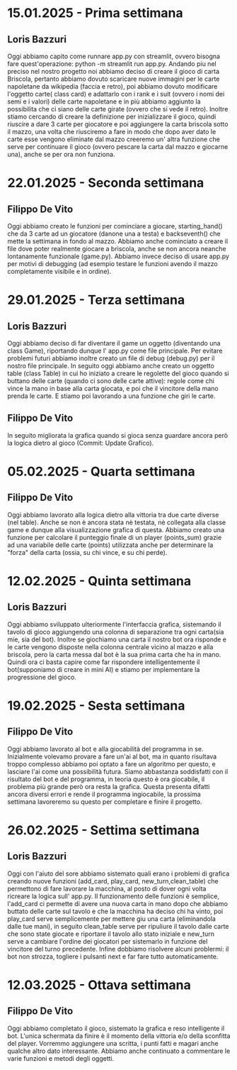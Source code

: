 # 15.01.2025 - Prima settimana
## Loris Bazzuri
Oggi abbiamo capito come runnare app.py con streamlit, ovvero bisogna fare quest'operazione: python -m streamlit run app.py.
Andando piu nel preciso nel nostro progetto noi abbiamo deciso di creare il gioco di carta Briscola, pertanto abbiamo dovuto scaricare nuove immagini per le carte napoletane da wikipedia (faccia e retro), poi abbiamo dovuto modificare l'oggetto carte( class card) e adattarlo con i rank e i suit (ovvero i nomi dei semi e i valori) delle carte napoletane e in più abbiamo aggiunto la possibilita che ci siano delle carte girate (ovvero che si vede il retro).
Inoltre stiamo cercando di creare la definizione per inizializzare il gioco, quindi riuscire a dare 3 carte per giocatore e poi aggiungere la carta briscola sotto il mazzo, una volta che riusciremo a fare in modo che dopo aver dato le carte esse vengono eliminate dal mazzo creeremo un' altra funzione che serve per continuare il gioco (ovvero pescare la carta dal mazzo e giocarne una), anche se per ora non funziona.
# 22.01.2025 - Seconda settimana
## Filippo De Vito
Oggi abbiamo creato le funzioni per cominciare a giocare, starting_hand() che da 3 carte ad un giocatore (danone una a testa) e backseventh() che mette la settimana in fondo al mazzo. Abbiamo anche cominciato a creare il file dove poter realmente giocare a briscola, anche se non ancora neanche lontanamente funzionale (game.py). Abbiamo invece deciso di usare app.py per motivi di debugging (ad esempio testare le funzioni avendo il mazzo completamente visibile e in ordine).
# 29.01.2025 - Terza settimana 
## Loris Bazzuri
Oggi abbiamo deciso di far diventare il game un oggetto (diventando una class Game), riportando dunque l' app.py come file principale. Per evitare problemi futuri abbiamo inoltre creato un file di debug (debug.py) per il nostro file principale. In seguito oggi abbiamo anche creato un oggetto table (class Table) in cui ho iniziato a creare le regolette del gioco quando si buttano delle carte (quando ci sono delle carte attive): regole come chi vince la mano in base alla carta giocata, e poi che il vincitore della mano prenda le carte. E stiamo poi lavorando a una funzione che giri le carte.
## Filippo De Vito
In seguito migliorata la grafica quando si gioca senza guardare ancora però la logica dietro al gioco (Commit: Update Grafico).
# 05.02.2025 - Quarta settimana
## Filippo De Vito
Oggi abbiamo lavorato alla logica dietro alla vittoria tra due carte diverse (nel table). Anche se non è ancora stata nè testata, nè collegata alla classe game e dunque alla visualizzazione grafica di questa.
Abbiamo creato una funzione per calcolare il punteggio finale di un player (points_sum) grazie ad una variabile delle carte (points) utilizzata anche per determinare la "forza" della carta (ossia, su chi vince, e su chi perde).
# 12.02.2025 - Quinta settimana 
## Loris Bazzuri
Oggi abbiamo sviluppato ulteriormente l'interfaccia grafica, sistemando il tavolo di gioco aggiungendo una colonna di separazione tra ogni carta(sia mie, sia del bot). Inoltre se giochiamo una carta il nostro bot ora risponde e le carte vengono disposte nella colonna centrale vicino al mazzo e alla briscola, pero la carta messa dal bot è la sua prima carta che ha in mano. Quindi ora ci basta capire come far rispondere intelligentemente il bot(supponiamo di creare in mini AI) e stiamo per implementare la progressione del gioco.
# 19.02.2025 - Sesta settimana 
## Filippo De Vito
Oggi abbiamo lavorato al bot e alla giocabilità del programma in se. Inizialmente volevamo provare a fare un'ai al bot, ma in quanto risultava troppo complesso abbiamo poi optato a fare un algoritmo per questo, e lasciare l'ai come una possibilità futura. Siamo abbastanza soddisfatti con il risultato del bot e del programma, in teoria questo è ora giocabile, il problema più grande però ora resta la grafica. Questa presenta difatti ancora diversi errori e rende il programma ingiocabile, la prossima settimana lavoreremo su questo per completare e finire il progetto.
# 26.02.2025 - Settima settimana 
## Loris Bazzuri
Oggi con l'aiuto del sore abbiamo sistemato quali erano i problemi di grafica creando nuove funzioni (add_card, play_card, new_turn,clean_table) che permettono di fare lavorare la macchina, al posto di dover ogni volta ricreare la logica sull' app.py. 
Il funzionamento delle funzioni è semplice, l'add_card ci permette di avere una nuova carta in mano dopo che  abbiamo buttato delle carte sul tavolo e che la macchina ha deciso chi ha vinto, poi play_card serve semplicemente per mettere giu una carta (eliminandola dalle tue mani), in seguito clean_table serve per ripuliure il tavolo dalle carte che sono state giocate e riportare il tavolo allo stato iniziale e new_turn serve a cambiare l'ordine dei giocatori per sistemarlo in funzione del vincitore del turno precedente.
Infine dobbiamo risolvere alcuni problermi: il bot non strozza, togliere i pulsanti next e far fare tutto automaticamente.
# 12.03.2025 - Ottava settimana
## Filippo De Vito
Oggi abbiamo completato il gioco, sistemato la grafica e reso intelligente il bot. L'unica schermata da finire è il momento della vittoria e/o della sconfitta del player. Vorremmo aggiungere una scritta, i punti fatti e magari anche qualche altro dato interessante.
Abbiamo anche continuato a commentare le varie funzioni e metodi degli oggetti.